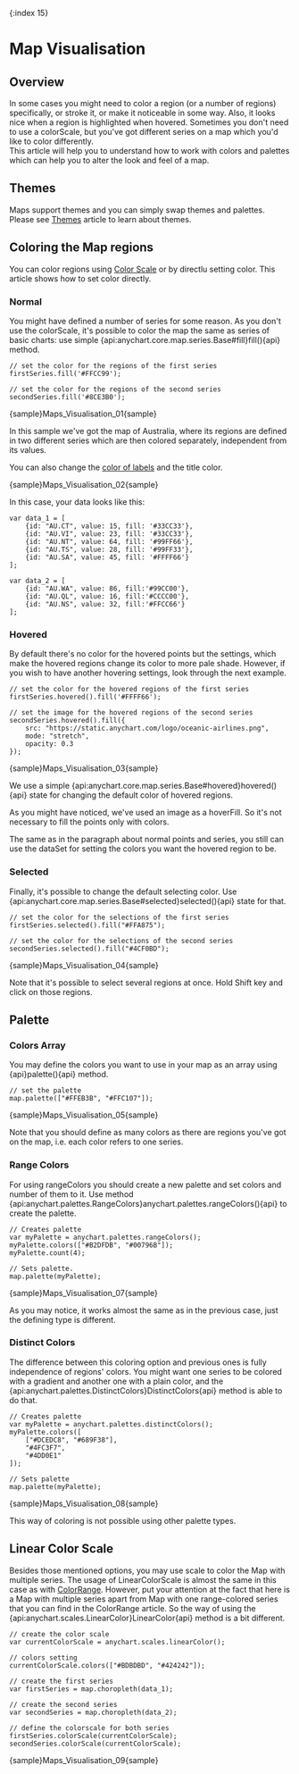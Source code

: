 {:index 15}
# Map Visualisation

## Overview 

In some cases you might need to color a region (or a number of regions) specifically, or stroke it, or make it noticeable in some way. Also, it looks nice when a region is highlighted when hovered. Sometimes you don't need to use a colorScale, but you've got different series on a map which you'd like to color differently.                                                                                
This article will help you to understand how to work with colors and palettes which can help you to alter the look and feel of a map.

## Themes

Maps support themes and you can simply swap themes and palettes. Please see [Themes](../Appearance_Settings/Themes) article to learn about themes.

## Coloring the Map regions

You can color regions using [Color Scale](Scales) or by directlu setting color. This article shows how to set color directly. 

### Normal

You might have defined a number of series for some reason. As you don't use the colorScale, it's possible to color the map the same as series of basic charts: use simple {api:anychart.core.map.series.Base#fill}fill(){api} method.

```
// set the color for the regions of the first series
firstSeries.fill('#FFCC99');

// set the color for the regions of the second series
secondSeries.fill('#8CE3B0');
```

{sample}Maps\_Visualisation\_01{sample}

In this sample we've got the map of Australia, where its regions are defined in two different series which are then colored separately, independent from its values. 

You can also change the [color of labels](Labels) and the title color.

{sample}Maps\_Visualisation\_02{sample}

In this case, your data looks like this:

```
var data_1 = [
    {id: "AU.CT", value: 15, fill: '#33CC33'},
    {id: "AU.VI", value: 23, fill: '#33CC33'},
    {id: "AU.NT", value: 64, fill: '#99FF66'},
    {id: "AU.TS", value: 28, fill: '#99FF33'},
    {id: "AU.SA", value: 45, fill: '#FFFF66'}
];

var data_2 = [
    {id: "AU.WA", value: 86, fill:'#99CC00'},
    {id: "AU.QL", value: 16, fill:'#CCCC00'},
    {id: "AU.NS", value: 32, fill:'#FFCC66'}
];
```

### Hovered

By default there's no color for the hovered points but the settings, which make the hovered regions change its color to more pale shade. However, if you wish to have another hovering settings, look through the next example.

```
// set the color for the hovered regions of the first series
firstSeries.hovered().fill('#FFFF66');

// set the image for the hovered regions of the second series
secondSeries.hovered().fill({
    src: "https://static.anychart.com/logo/oceanic-airlines.png",
    mode: "stretch",
    opacity: 0.3
});
```
{sample}Maps\_Visualisation\_03{sample}

We use a simple {api:anychart.core.map.series.Base#hovered}hovered(){api} state for changing the default color of hovered regions.

As you might have noticed, we've used an image as a hoverFill. So it's not necessary to fill the points only with colors.

The same as in the paragraph about normal points and series, you still can use the dataSet for setting the colors you want the hovered region to be.

### Selected

Finally, it's possible to change the default selecting color. Use {api:anychart.core.map.series.Base#selected}selected(){api} state for that.

```
// set the color for the selections of the first series
firstSeries.selected().fill("#FFA875");

// set the color for the selections of the second series
secondSeries.selected().fill("#4CF0BD");
```

{sample}Maps\_Visualisation\_04{sample}

Note that it's possible to select several regions at once. Hold Shift key and click on those regions.

## Palette

### Colors Array

You may define the colors you want to use in your map as an array using {api}palette(){api} method.

```
// set the palette
map.palette(["#FFEB3B", "#FFC107"]);
```

{sample}Maps\_Visualisation\_05{sample}

Note that you should define as many colors as there are regions you've got on the map, i.e. each color refers to one series.

### Range Colors

For using rangeColors you should create a new palette and set colors and number of them to it. Use method {api:anychart.palettes.RangeColors}anychart.palettes.rangeColors(){api} to create the palette.

```
// Creates palette
var myPalette = anychart.palettes.rangeColors();
myPalette.colors(["#B2DFDB", "#00796B"]);
myPalette.count(4);

// Sets palette.
map.palette(myPalette);
```

{sample}Maps\_Visualisation\_07{sample}

As you may notice, it works almost the same as in the previous case, just the defining type is different.

### Distinct Colors

The difference between this coloring option and previous ones is fully independence of regions' colors. You might want one series to be colored with a gradient and another one with a plain color, and the {api:anychart.palettes.DistinctColors}DistinctColors{api} method is able to do that.

```
// Creates palette
var myPalette = anychart.palettes.distinctColors();
myPalette.colors([
    ["#DCEDC8", "#689F38"],
    "#4FC3F7",
    "#4DD0E1"
]);

// Sets palette
map.palette(myPalette);
```

{sample}Maps\_Visualisation\_08{sample}

This way of coloring is not possible using other palette types.

## Linear Color Scale

Besides those mentioned options, you may use scale to color the Map with multiple series. The usage of LinearColorScale is almost the same in this case as with [ColorRange](ColorRange). However, put your attention at the fact that here is a Map with multiple series apart from Map with one range-colored series that you can find in the ColorRange article. So the way of using the {api:anychart.scales.LinearColor}LinearColor{api} method is a bit different.

```
// create the color scale
var currentColorScale = anychart.scales.linearColor();

// colors setting
currentColorScale.colors(["#BDBDBD", "#424242"]);

// create the first series
var firstSeries = map.choropleth(data_1);

// create the second series
var secondSeries = map.choropleth(data_2);

// define the colorscale for both series 
firstSeries.colorScale(currentColorScale);
secondSeries.colorScale(currentColorScale);
```

{sample}Maps\_Visualisation\_09{sample}